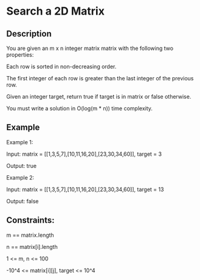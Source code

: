# Search a 2D Matrix
## Description

You are given an m x n integer matrix matrix with the following two properties:

Each row is sorted in non-decreasing order.

The first integer of each row is greater than the last integer of the previous row.

Given an integer target, return true if target is in matrix or false otherwise.

You must write a solution in O(log(m * n)) time complexity.

## Example
Example 1:

Input: matrix = [[1,3,5,7],[10,11,16,20],[23,30,34,60]], target = 3

Output: true

Example 2: 

Input: matrix = [[1,3,5,7],[10,11,16,20],[23,30,34,60]], target = 13

Output: false

## Constraints:

m == matrix.length

n == matrix[i].length

1 <= m, n <= 100

-10^4 <= matrix[i][j], target <= 10^4